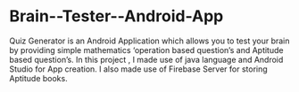 # Brain--Tester--Android-App
Quiz Generator is an Android Application which allows you to test your brain by providing simple mathematics ‘operation based question’s and Aptitude based question’s. In this project , I made use of java language and Android Studio for App creation. I also made use of Firebase Server for storing Aptitude books.
